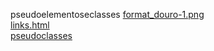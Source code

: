 pseudoelementoseclasses 
<a href='https://gabrielryanft.github.io/learning/cursoemvideo/htmlecss/css/pseudoelementoseclasses/format_douro-1.png/' target='_blank' rel='next'>format_douro-1.png</a><br/>
<a href='https://gabrielryanft.github.io/learning/cursoemvideo/htmlecss/css/pseudoelementoseclasses/links.html/' target='_blank' rel='next'>links.html</a><br/>
<a href='https://gabrielryanft.github.io/learning/cursoemvideo/htmlecss/css/pseudoelementoseclasses/pseudoclasses/' target='_blank' rel='next'>pseudoclasses</a><br/>

